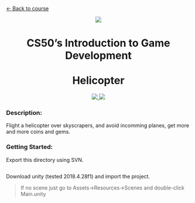 [<- Back to course](../README.md)

<p align="center"><a href="https://cs50.harvard.edu/games/2018">
  <img src="https://github.com/miladparsa/cs50G/blob/main/harvard100.png" /><br>
</a></p>
<h1 align="center">CS50’s Introduction to Game Development<br><br>Helicopter</h1>

<p align="center"><a href="#">
  <img src="https://github.com/miladparsa/cs50G/blob/main/output-onlinepngtools.png" />
  <img src="https://github.com/miladparsa/cs50G/blob/main/love.png" />
</a></p>

### Description:
Flight a helicopter over skyscrapers, and avoid incomming planes, get more and more coins and gems.

### Getting Started:
Export this directory using SVN.
```

```
Download unity (tested 2018.4.28f1) and import the project.
> If no scene just go to Assets->Resources->Scenes and double-click Main.unity
